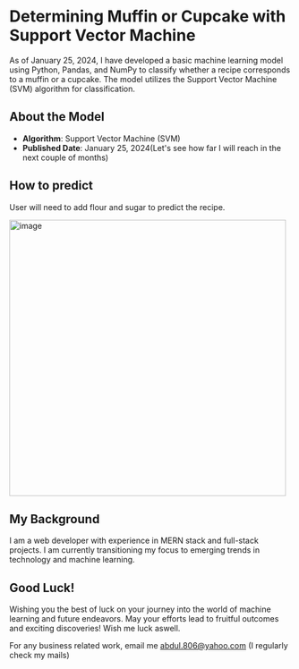 # Determining Muffin or Cupcake with Support Vector Machine

As of January 25, 2024, I have developed a basic machine learning model using Python, Pandas, and NumPy to classify whether a recipe corresponds to a muffin or a cupcake. The model utilizes the Support Vector Machine (SVM) algorithm for classification.

## About the Model
- **Algorithm**: Support Vector Machine (SVM)
- **Published Date**: January 25, 2024(Let's see how far I will reach in the next couple of months)

## How to predict
User will need to add flour and sugar to predict the recipe.
<div>
  <img width="494" alt="image" src="https://github.com/AbdulHadi806/Muffin-or-cupcake-model/assets/113926529/4a76e14b-24ee-45c1-95f9-92126fb608e3">
</div>


## My Background
I am a web developer with experience in MERN stack and full-stack projects. I am currently transitioning my focus to emerging trends in technology and machine learning.

## Good Luck!
Wishing you the best of luck on your journey into the world of machine learning and future endeavors. May your efforts lead to fruitful outcomes and exciting discoveries! Wish me luck aswell.

For any business related work, email me abdul.806@yahoo.com (I regularly check my mails)
